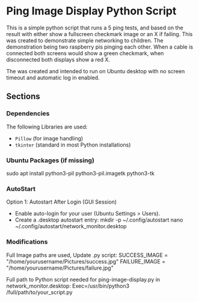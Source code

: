 # Ping Image Display Python Script
This is a simple python script that runs a 5 ping tests, and based on the result with either show a fullscreen checkmark image or an X if failing. This was created to demonstrate simple networking to children. The demonstration being two raspberry pis pinging each other. When a cable is connected both screens would show a green checkmark, when disconnected both displays show a red X.

The was created and intended to run on Ubuntu desktop with no screen timeout and automatic log in enabled.

## Sections

### Dependencies 
The following Libraries are used:
- `Pillow` (for image handling)
- `tkinter` (standard in most Python installations)
  
### Ubuntu Packages (if missing)
sudo apt install python3-pil python3-pil.imagetk python3-tk

###  AutoStart
Option 1: Autostart After Login (GUI Session)
* Enable auto-login for your user (Ubuntu Settings > Users).
* Create a .desktop autostart entry:
mkdir -p ~/.config/autostart
nano ~/.config/autostart/network_monitor.desktop


### Modifications
Full Image paths are used, Update .py script:
SUCCESS_IMAGE = "/home/yourusername/Pictures/success.jpg"
FAILURE_IMAGE = "/home/yourusername/Pictures/failure.jpg"

Full path to Python script needed for ping-image-display.py in network_monitor.desktop:
Exec=/usr/bin/python3 /full/path/to/your_script.py
